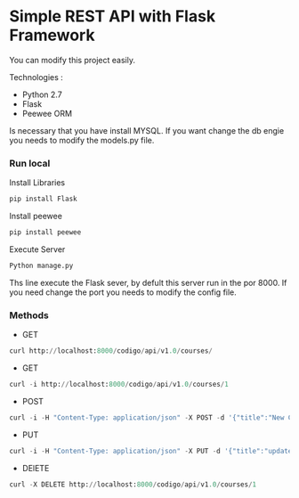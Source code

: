 # Simple REST API with Flask Framework

You can modify this project easily.

Technologies :
    
  - Python 2.7
  - Flask
  - Peewee ORM

Is necessary that you have install MYSQL.
If you want change the db engie you needs to modify the models.py file.
  
### Run local

Install Libraries

```Python
pip install Flask
```

Install peewee

```Python
pip install peewee
```

Execute Server

```Python
Python manage.py
```

Ths line execute the Flask sever, by defult this server run in the por 8000.
If you need change the port you needs to modify the config file.

### Methods

-	GET
```Python
curl http://localhost:8000/codigo/api/v1.0/courses/
```
-	GET
```Python
curl -i http://localhost:8000/codigo/api/v1.0/courses/1
```

-	POST
```Python
curl -i -H "Content-Type: application/json" -X POST -d '{"title":"New Course", "slug": "new_course", "description": "This is a simple request with POST method"}' http://localhost:8000/codigo/api/v1.0/courses/
```

-	PUT
```Python
curl -i -H "Content-Type: application/json" -X PUT -d '{"title":"update title", "slug": "update_title", "description": "update description"}' http://localhost:8000/codigo/api/v1.0/courses/1
```

-	DElETE
```Python
curl -X DELETE http://localhost:8000/codigo/api/v1.0/courses/1
```

